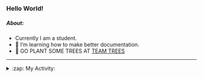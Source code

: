 ### Hello World!

##### About:
- Currently I am a student.
- 🌱 I’m learning how to make better documentation.
- 🌱 GO PLANT SOME TREES AT [TEAM TREES](https://teamtrees.org/)

---
<details>
  <summary>:zap: My Activity:</summary>
  
<!--START_SECTION:waka-->
![Code Time](http://img.shields.io/badge/Code%20Time-1%2C040%20hrs%207%20mins-blue)

**I'm a Night 🦉** 

```text
🌞 Morning      124 commits       ██░░░░░░░░░░░░░░░░░░░░░░░   08.46 % 
🌆 Daytime      519 commits       ████████░░░░░░░░░░░░░░░░░   35.43 % 
🌃 Evening      391 commits       ██████░░░░░░░░░░░░░░░░░░░   26.69 % 
🌙 Night        431 commits       ███████░░░░░░░░░░░░░░░░░░   29.42 % 

```
📅 **I'm Most Productive on Wednesday** 

```text
Monday         225 commits       ███░░░░░░░░░░░░░░░░░░░░░░   15.36 % 
Tuesday        211 commits       ███░░░░░░░░░░░░░░░░░░░░░░   14.40 % 
Wednesday      342 commits       █████░░░░░░░░░░░░░░░░░░░░   23.34 % 
Thursday       155 commits       ██░░░░░░░░░░░░░░░░░░░░░░░   10.58 % 
Friday         170 commits       ███░░░░░░░░░░░░░░░░░░░░░░   11.60 % 
Saturday       120 commits       ██░░░░░░░░░░░░░░░░░░░░░░░   08.19 % 
Sunday         242 commits       ████░░░░░░░░░░░░░░░░░░░░░   16.52 % 

```


📊 **This Week I Spent My Time On** 

```text
🔥 Editors: 
VS Code                  5 hrs 16 mins       █████████████████████████   100.00 % 

🐱‍💻 Projects: 
CSF22                    5 hrs 16 mins       █████████████████████████   100.00 % 

```


 Last Updated on 21/02/2023 21:03:05 UTC
<!--END_SECTION:waka-->
</details>
